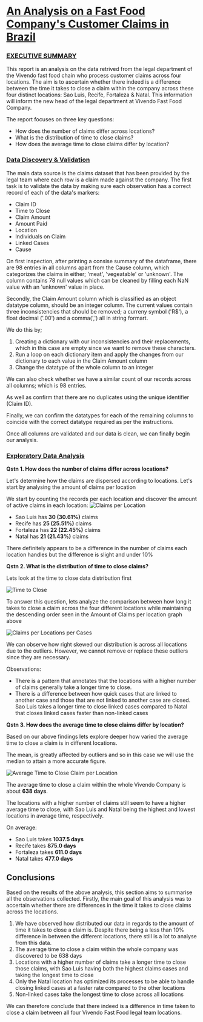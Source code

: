 # <u>An Analysis on a Fast Food Company's Customer Claims in Brazil</u>
### <u>EXECUTIVE SUMMARY</u>

This report is an analysis on the data retrived from the legal department of the Vivendo fast food chain who process customer claims across four locations. The aim is to ascertain whether there indeed is a difference between the time it takes to close a claim within the company across these four distinct locations: Sao Luis, Recife, Fortaleza & Natal. This information will inform the new head of the legal department at Vivendo Fast Food Company. 

The report focuses on three key questions:

- How does the number of claims differ across locations?
- What is the distribution of time to close claims?
- How does the average time to close claims differ by location?


### <u>Data Discovery & Validation</u>
The main data source is the claims dataset that has been provided by the legal team where each row is a claim made against the company. The first task is to validate the data by making sure each observation has a correct record of each of the data's markers: 
- Claim ID
- Time to Close
- Claim Amount
- Amount Paid
- Location
- Individuals on Claim
- Linked Cases
- Cause

On first inspection, after printing a consise summary of the dataframe, there are 98 entries in all columns apart from the Cause column, which categorizes the claims in either; 'meat', 'vegeatable' or 'unknown'. The column contains 78 null values which can be cleaned by filling each NaN value with an 'unknown' value in place.

Secondly, the Claim Amount column which is classified as an object datatype column, should be an integer column. The current values contain three inconsistencies that should be removed; a curreny symbol ('R$'), a float decimal ('.00') and a comma(',') all in string formart.

We do this by;
1. Creating a dictionary with our inconsistencies and their replacements, which in this case are empty since we want to remove these characters. 
2. Run a loop on each dictionary item and apply the changes from our dictionary to each value in the Claim Amount column 
3. Change the datatype of the whole column to an integer

We can also check whether we have a similar count of our records across all columns; which is 98 entries. 

As well as confirm that there are no duplicates using the unique identifier (Claim ID).

Finally, we can confirm the datatypes for each of the remaining columns to coincide with the correct datatype required as per the instructions.  

Once all columns are validated and our data is clean, we can finally begin our analysis.

### <u>Exploratory Data Analysis</u>

<b>Qstn 1. How does the number of claims differ across locations?</b>

Let's determine how the claims are dispersed according to locations. Let's start by analysing the amount of claims per location

We start by counting the records per each location and discover the amount of active claims in each location:
![Claims per Location](claims-location.png)
- Sao Luis has <b>30 (30.61%)</b> claims
- Recife has <b>25 (25.51%)</b> claims
- Fortaleza has <b>22 (22.45%)</b> claims
- Natal has <b>21 (21.43%)</b> claims

There definitely appears to be a difference in the number of claims each location handles but the difference is slight and under 10%

<b>Qstn 2. What is the distribution of time to close claims?</b>

Lets look at the time to close data distribution first

![Time to Close](time-to-close.png)

To answer this question, lets analyze the comparison between how long it takes to close a claim across the four different locations while maintaining the descending order seen in the Amount of Claims per location graph above

![Claims per Locations per Cases](claims-locations-cases.png)

We can observe how right skewed our distribution is across all locations due to the outliers. However, we cannot remove or replace these outliers since they are necessary.

Observations:
- There is a pattern that annotates that the locations with a higher number of claims generally take a longer time to close.
- There is a difference between how quick cases that are linked to another case and those that are not linked to another case are closed. Sao Luis takes a longer time to close linked cases compared to Natal that closes linked cases faster than non-linked cases

<b>Qstn 3. How does the average time to close claims differ by location?</b>

Based on our above findings lets explore deeper how varied the average time to close a claim is in different locations. 

The mean, is greatly affected by outliers and so in this case we will use the median to attain a more accurate figure.

![Average Time to Close Claim per Location](avg-days-to-close.png)

The average time to close a claim within the whole Vivendo Company is about <b>638 days</b>. 

The locations with a higher number of claims still seem to have a higher average time to close, with Sao Luis and Natal being the highest and lowest locations in average time, respectively.

On average:
- Sao Luis takes <b>1037.5 days</b> 
- Recife takes <b>875.0 days</b> 
- Fortaleza takes <b>611.0 days</b> 
- Natal takes <b>477.0 days</b> 

## Conclusions

Based on the results of the above analysis, this section aims to summarise all the observations collected. Firstly, the main goal of this analysis was to accertain whether there are differences in the time it takes to close claims across the locations. 

1. We have observed how distributed our data in regards to the amount of time it takes to close a claim is. Despite there being a less than 10% difference in between the different locations, there still is a lot to analyse from this data.
2. The average time to close a claim within the whole company was discovered to be 638 days
3. Locations with a higher number of claims take a longer time to close those claims, with Sao Luis having both the highest claims cases and taking the longest time to close 
4. Only the Natal location has optimized its processes to be able to handle closing linked cases at a faster rate compared to the other locations
5. Non-linked cases take the longest time to close across all locations

We can therefore conclude that there indeed is a difference in time taken to close a claim between all four Vivendo Fast Food legal team locations.